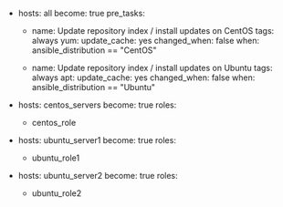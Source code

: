 - hosts: all
  become: true
  pre_tasks:

  - name: Update repository index / install updates on CentOS
    tags: always
    yum:
      update_cache: yes
    changed_when: false
    when: ansible_distribution == "CentOS"

  - name: Update repository index / install updates on Ubuntu
    tags: always
    apt:
      update_cache: yes
    changed_when: false
    when: ansible_distribution == "Ubuntu"
    
- hosts: centos_servers
  become: true
  roles:
   - centos_role

- hosts: ubuntu_server1
  become: true
  roles:
   - ubuntu_role1
   
- hosts: ubuntu_server2
  become: true
  roles:
   - ubuntu_role2
